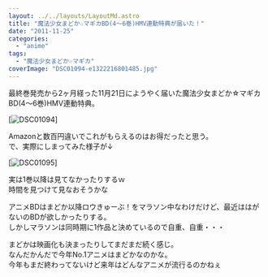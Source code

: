```yaml
---
layout: ../../layouts/LayoutMd.astro
title: "魔法少女まどか☆マギカBD(4～6巻)HMV連動特典が届いた！"
date: "2011-11-25"
categories: 
  - "anime"
tags: 
  - "魔法少女まどか☆マギカ"
coverImage: "DSC01094-e1322216801485.jpg"
---
```


最終巻発売から2ヶ月経った11月21日にようやく届いた魔法少女まどか☆マギカBD(4～6巻)HMV連動特典。

[![](/wp/images/DSC01094-e1322216801485.jpg "DSC01094")]

Amazonと数百円違いでこれがもらえるのはお得だったと思う。  
で、実際にしまってみた様子が↓

[![](/wp/images/DSC01095.jpg "DSC01095")]

実は1巻以降は見てなかったりするｗ  
時間を見つけて見なおそうかな

アニメBDはまどか以降ロウきゅーぶ！をマラソン中なわけだけど、最近ははがないのBDが欲しかったりする。  
しかしマラソンは同時期に1作品と決めているので自重、自重・・・

まどかは映画化も決まったりしてまだまだ続く感じ。  
なんだかんだで今年No.1アニメはまどかなのかな。  
今年もまだ終わってないけど来年はどんなアニメが流行るのかねぇ
